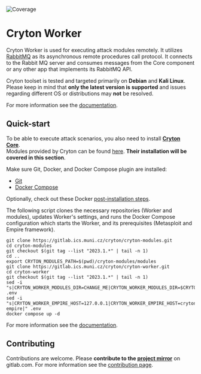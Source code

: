 ![Coverage](https://gitlab.ics.muni.cz/cryton/cryton-worker/badges/master/coverage.svg)

[//]: # (TODO: add badges for python versions, black, pylint, flake8, unit tests, integration tests)

# Cryton Worker
Cryton Worker is used for executing attack modules remotely. It utilizes [RabbitMQ](https://www.rabbitmq.com/) 
as its asynchronous remote procedures call protocol. It connects to the Rabbit MQ server and consumes messages from 
the Core component or any other app that implements its RabbitMQ API.

Cryton toolset is tested and targeted primarily on **Debian** and **Kali Linux**. Please keep in mind that **only 
the latest version is supported** and issues regarding different OS or distributions may **not** be resolved.

For more information see the [documentation](https://cryton.gitlab-pages.ics.muni.cz/cryton-documentation/).

## Quick-start
To be able to execute attack scenarios, you also need to install **[Cryton Core](https://gitlab.ics.muni.cz/cryton/cryton-core)**.  
Modules provided by Cryton can be found [here](https://gitlab.ics.muni.cz/cryton/cryton-modules). **Their installation will
be covered in this section**.

Make sure Git, Docker, and Docker Compose plugin are installed:
- [Git](https://git-scm.com/)
- [Docker Compose](https://docs.docker.com/compose/install/)

Optionally, check out these Docker [post-installation steps](https://docs.docker.com/engine/install/linux-postinstall/).

The following script clones the necessary repositories (Worker and modules), updates Worker's settings, and runs the 
Docker Compose configuration which starts the Worker, and its prerequisites (Metasploit and Empire framework).
```shell
git clone https://gitlab.ics.muni.cz/cryton/cryton-modules.git
cd cryton-modules
git checkout $(git tag --list "2023.1.*" | tail -n 1)
cd ..
export CRYTON_MODULES_PATH=$(pwd)/cryton-modules/modules
git clone https://gitlab.ics.muni.cz/cryton/cryton-worker.git
cd cryton-worker
git checkout $(git tag --list "2023.1.*" | tail -n 1)
sed -i "s|CRYTON_WORKER_MODULES_DIR=CHANGE_ME|CRYTON_WORKER_MODULES_DIR=$CRYTON_MODULES_PATH|" .env
sed -i "s|CRYTON_WORKER_EMPIRE_HOST=127.0.0.1|CRYTON_WORKER_EMPIRE_HOST=cryton-empire|" .env
docker compose up -d
```

For more information see the [documentation](https://cryton.gitlab-pages.ics.muni.cz/cryton-documentation/).

## Contributing
Contributions are welcome. Please **contribute to the [project mirror](https://gitlab.com/cryton-toolset)** on gitlab.com.
For more information see the [contribution page](https://cryton.gitlab-pages.ics.muni.cz/cryton-documentation/latest/contribution-guide/).
